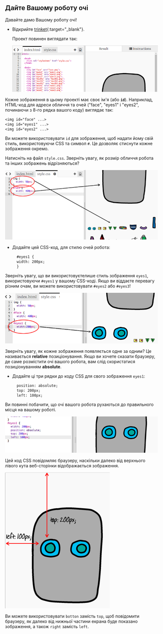 ## Дайте Вашому роботу очі

Давайте дамо Вашому роботу очі!

+ Відкрийте [trinket](http://jumpto.cc/web-robot){:target="_blank"}.
    
    Проект повинен виглядати так:
    
    ![скріншот](images/robot-starter.png)

Кожне зображення в цьому проекті має своє ім'я (або **`id`**). Наприклад, HTML-код для адреси обличчя та очей ("face", "eyes1" і "eyes2", починаючи з 8-го рядка вашого коду) виглядає так:

    <img id="face" ...>
    <img id="eyes1" ...>
    <img id="eyes2" ...>
    

Ви можете використовувати `id` для зображення, щоб надати йому свій стиль, використовуючи CSS та символ `#`. Це дозволяє стиснути кожне зображення окремо.

Натисніть на файл `style.css`. Зверніть увагу, як розмір обличчя робота та інших зображень відрізняються?

![скріншот](images/robot-id.png)

+ Додайте цей CSS-код, для стилю очей робота:
    
        #eyes1 {
        width: 200px;
        }
        

Зверніть увагу, що ви використовуєтелише стиль зображення `eyes1`, використовуючи `#eyes1` у вашому CSS-коді. Якщо ви віддаєте перевагу різним очам, ви можете використовувати `#eyes2` або `#eyes3`!

![скріншот](images/robot-eyes-width.png)

Зверніть увагу, як кожне зображення появляється одне за одним? Це називається **relative** позиціонування. Якщо ви хочете сказати браузеру, де саме розмістити очі вашого робота, вам слід скористатися позиціонуванням **absolute**.

+ Додайте ці три рядки до коду CSS для свого зображення `eyes1`:
    
        position: absolute;
        top: 200px;
        left: 100px;
        

Ви повинні побачити, що очі вашого робота рухаються до правильного місця на вашому роботі.

![скріншот](images/robot-eyes-position.png)

Цей код CSS повідомляє браузеру, наскільки далеко від верхнього лівого кута веб-сторінки відображається зображення.

![скріншот](images/robot-eyes-position2.png)

Ви можете використовувати `botton` замість `top`, щоб повідомити браузеру, як далеко від нижньої частини екрана буде показано зображення, а також `right` замість `left`.